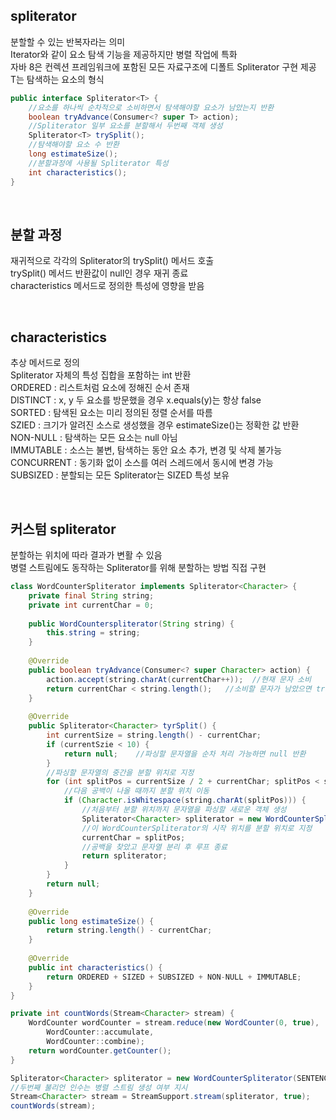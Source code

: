 ## spliterator
분할할 수 있는 반복자라는 의미  
Iterator와 같이 요소 탐색 기능을 제공하지만 병렬 작업에 특화  
자바 8은 컨렉션 프레임워크에 포함된 모든 자료구조에 디폴트 Spliterator 구현 제공  
T는 탐색하는 요소의 형식  

````java
public interface Spliterator<T> {
    //요소를 하나씩 순차적으로 소비하면서 탐색해야할 요소가 남았는지 반환
    boolean tryAdvance(Consumer<? super T> action); 
    //Spliterator 일부 요소를 분할해서 두번째 객체 생성
    Spliterator<T> trySplit();
    //탐색해야할 요소 수 반환
    long estimateSize();
    //분할과정에 사용될 Spliterator 특성
    int characteristics();
}
````

<br>

## 분할 과정
재귀적으로 각각의 Spliterator의 trySplit() 메서드 호출  
trySplit() 메서드 반환값이 null인 경우 재귀 종료  
characteristics 메서드로 정의한 특성에 영향을 받음  
  
<br>

## characteristics
추상 메서드로 정의  
Spliterator 자체의 특성 집합을 포함하는 int 반환  
ORDERED : 리스트처럼 요소에 정해진 순서 존재  
DISTINCT : x, y 두 요소를 방문했을 경우 x.equals(y)는 항상 false  
SORTED : 탐색된 요소는 미리 정의된 정렬 순서를 따름  
SZIED : 크기가 알려진 소스로 생성했을 경우 estimateSize()는 정확한 값 반환  
NON-NULL : 탐색하는 모든 요소는 null 아님  
IMMUTABLE : 소스는 불변, 탐색하는 동안 요소 추가, 변경 및 삭제 불가능  
CONCURRENT : 동기화 없이 소스를 여러 스레드에서 동시에 변경 가능  
SUBSIZED : 분할되는 모든 Spliterator는 SIZED 특성 보유  

<br>

## 커스텀 spliterator
분할하는 위치에 따라 결과가 변활 수 있음  
병렬 스트림에도 동작하는 Spliterator를 위해 분할하는 방법 직접 구현  

````java
class WordCounterSpliterator implements Spliterator<Character> {
    private final String string;
    private int currentChar = 0;
    
    public WordCounterspliterator(String string) {
        this.string = string;
    }
    
    @Override
    public boolean tryAdvance(Consumer<? super Character> action) {
        action.accept(string.charAt(currentChar++));  //현재 문자 소비
        return currentChar < string.length();   //소비할 문자가 남았으면 true 반환
    }
    
    @Override
    public Spliterator<Character> tyrSplit() {
        int currentSize = string.length() - currentChar;
        if (currentSzie < 10) {
            return null;    //파싱할 문자열을 순차 처리 가능하면 null 반환
        }
        //파싱할 문자열의 중간을 분할 위치로 지정
        for (int splitPos = currentSize / 2 + currentChar; splitPos < string.length(); splitPos++) {
            //다음 공백이 나올 때까지 분할 위치 이동
            if (Character.isWhitespace(string.charAt(splitPos))) {
                //처음부터 분할 위치까지 문자열을 파싱할 새로운 객체 생성
                Spliterator<Character> spliterator = new WordCounterSpliterator(string.substring(currentChar, splitPos));
                //이 WordCounterSpliterator의 시작 위치를 분할 위치로 지정
                currentChar = splitPos;
                //공백을 찾았고 문자열 분리 후 루프 종료
                return spliterator;
            }
        }
        return null;
    }
    
    @Override
    public long estimateSize() {
        return string.length() - currentChar;
    }
    
    @Override
    public int characteristics() {
        return ORDERED + SIZED + SUBSIZED + NON-NULL + IMMUTABLE;
    }
}

private int countWords(Stream<Character> stream) {
    WordCounter wordCounter = stream.reduce(new WordCounter(0, true),
        WordCounter::accumulate,
        WordCounter::combine);
    return wordCounter.getCounter();
}

Spliterator<Character> spliterator = new WordCounterSpliterator(SENTENCE);
//두번째 불리언 인수는 병렬 스트림 생성 여부 지시
Stream<Character> stream = StreamSupport.stream(spliterator, true);
countWords(stream);
````

<br>
